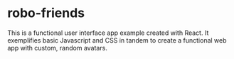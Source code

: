 # robo-friends

This is a functional user interface app example created with React. It exemplifies basic Javascript and CSS in tandem to create a functional web app with custom, random avatars. 
